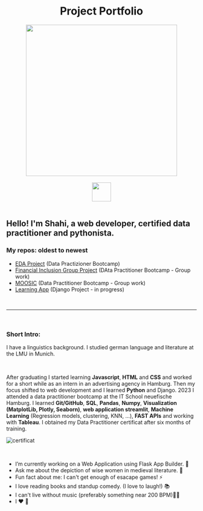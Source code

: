 
# <div align="center"> Project Portfolio </div>

<div id="header" align="center">
  <img src= 'https://media.giphy.com/media/LMcB8XospGZO8UQq87/giphy.gif' width=400>
</div>

<br>

<div align="center">
  <a href="mailto:shahiw@posto.de?subject=Hello%20from%20github">
    <img src="https://img.shields.io/badge/-Mail-brightgreen?style=flat-square&logo=Posteo&logoColor=white" width=50/>
  </a>
</div>

<br>

## Hello! I'm Shahi, a web developer, certified data practitioner and pythonista. 

### My repos: oldest to newest
- [EDA Project](https://github.com/ShahiW/eda_project_housing) (Data Practizioner Bootcamp)
- [Financial Inclusion Group Project](https://github.com/ShahiW/Financial-Inclusion-Project/tree/shahi) (DAta Practitioner Bootcamp - Group work)
- [MOOSIC](https://github.com/ShahiW/moosic/tree/main) (Data Practitioner Bootcamp - Group work)
- [Learning App](https://github.com/ShahiW/LearningApp) (Django Project - in progress)

<br>

---
<br>

### Short Intro:

I have a linguistics background. 
I studied german language and literature at the LMU in Munich. 

<br>


After graduating I started learning __Javascript__, __HTML__ and __CSS__ and worked for a short while as an intern in an advertising agency in Hamburg. Then my focus shifted to web development and I learned __Python__ and Django. 2023 I attended a data practitioner bootcamp at the IT School neuefische Hamburg. I learned __Git/GitHub__, __SQL__, __Pandas__, __Numpy__, __Visualization (MatplotLib, Plotly, Seaborn)__, __web application streamlit__, __Machine Learning__ (Regression models, clustering, KNN, ...), __FAST APIs__ and working with __Tableau__. I obtained my Data Practitioner certificat after six months of training.

![certificat]()

<br>

- I’m currently working on a Web Application using Flask App Builder. 🔭 
- Ask me about the depiction of wise women in medieval literature. 💬 
- Fun fact about me: I can't get enough of esacape games! ⚡ 
- I love reading books and standup comedy. (I love to laugh!) 📚 
- I can't live without music (preferably something near 200 BPM)🤘🎵 
- I ❤️ 🐧

<br>








